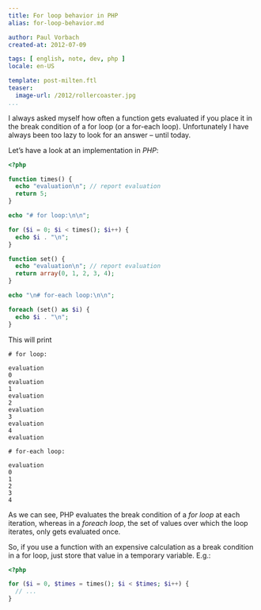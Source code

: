 ```yaml
---
title: For loop behavior in PHP
alias: for-loop-behavior.md

author: Paul Vorbach
created-at: 2012-07-09

tags: [ english, note, dev, php ]
locale: en-US

template: post-milten.ftl
teaser:
  image-url: /2012/rollercoaster.jpg
...
```


I always asked myself how often a function gets evaluated if you place it in the
break condition of a for loop (or a for-each loop). Unfortunately I have always
been too lazy to look for an answer &ndash; until today.

Let’s have a look at an implementation in _PHP_:

~~~ php
<?php

function times() {
  echo "evaluation\n"; // report evaluation
  return 5;
}

echo "# for loop:\n\n";

for ($i = 0; $i < times(); $i++) {
  echo $i . "\n";
}

function set() {
  echo "evaluation\n"; // report evaluation
  return array(0, 1, 2, 3, 4);
}

echo "\n# for-each loop:\n\n";

foreach (set() as $i) {
  echo $i . "\n";
}
~~~

This will print

~~~
# for loop:

evaluation
0
evaluation
1
evaluation
2
evaluation
3
evaluation
4
evaluation

# for-each loop:

evaluation
0
1
2
3
4
~~~

As we can see, PHP evaluates the break condition of a _for loop_ at each
iteration, whereas in a _foreach loop_, the set of values over which the loop
iterates, only gets evaluated once.

So, if you use a function with an expensive calculation as a break condition in
a for loop, just store that value in a temporary variable. E.g.:

~~~ php
<?php

for ($i = 0, $times = times(); $i < $times; $i++) {
  // ...
}
~~~

